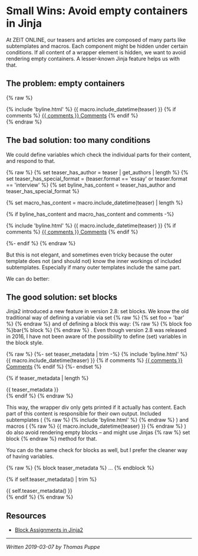# Small Wins: Avoid empty containers in Jinja

At ZEIT ONLINE, our teasers and articles are composed of many parts like subtemplates and macros. Each component might be hidden under certain conditions. If all content of a wrapper element is hidden, we want to avoid rendering empty containers. A lesser-known Jinja feature helps us with that.

## The problem: empty containers

{% raw %}
<div class="metadata">
  {% include 'byline.html' %}
  {{ macro.include_datetime(teaser) }}
  {% if comments %}
    <a href="{{ teaser | create_url }}#comments">{{ comments }} Comments</a>
  {% endif %}
</div>
{% endraw %}

## The bad solution: too many conditions

We could define variables which check the individual parts for their content, and respond to that. 

{% raw %}
{% set teaser_has_author = teaser | get_authors | length %}
{% set teaser_has_special_format = (teaser.format == 'essay' or teaser.format == 'interview' %}
{% set byline_has_content = teaser_has_author and teaser_has_special_format %}

{% set macro_has_content = macro.include_datetime(teaser) | length %}

{% if byline_has_content and macro_has_content and comments -%}

  <div class="metadata">
    {% include 'byline.html' %}
    {{ macro.include_datetime(teaser) }}
    {% if comments %}
      <a href="{{ teaser | create_url }}#comments">{{ comments }} Comments</a>
    {% endif %}
  </div>

{%- endif %}
{% endraw %}

But this is not elegant, and sometimes even tricky because the outer template does not (and should not) know the inner workings of included subtemplates. Especially if many outer templates include the same part.

We can do better: 


## The good solution: set blocks

Jinja2 introduced a new feature in version 2.8: set blocks. We know the old traditional way of defining a variable via set 
{% raw %}
{% set foo = 'bar' %}
{% endraw %}
and of defining a block this way: 
{% raw %}
{% block foo %}bar{% block %}
{% endraw %}
. Even though version 2.8 was released in 2016, I have not been aware of the possibility to define (set) variables in the block style.

{% raw %}
{%- set teaser_metadata | trim -%}
  {% include 'byline.html' %}
  {{ macro.include_datetime(teaser) }}
  {% if comments %}
    <a href="{{ teaser | create_url }}#comments">{{ comments }} Comments</a>
  {% endif %}
{%- endset %}

{% if teaser_metadata | length %}
  <div class="metadata">
    {{ teaser_metadata }}
  </div>
{% endif %}
{% endraw %}

This way, the wrapper div only gets printed if it actually has content. Each part of this content is responsible for their own output. Included subtemplates (
{% raw %)
{% include 'byline.html' %}
{% endraw %}
) and macros (
{% raw %}
{{ macro.include_datetime(teaser) }}
{% endraw %}
) do also avoid rendering empty blocks – and might use Jinjas 
{% raw %}
set block
{% endraw %}
method for that.

You can do the same check for blocks as well, but I prefer the cleaner way of having variables.

{% raw %}
{% block teaser_metadata %}
...
{% endblock %}

{% if self.teaser_metadata() | trim %}
  <div class="metadata">
    {{ self.teaser_metadata() }}
  </div>
{% endif %}
{% endraw %}


## Resources

* [Block Assignments in Jinja2](http://jinja.pocoo.org/docs/2.10/templates/#block-assignments)

---

_Written 2019-03-07 by Thomas Puppe_
